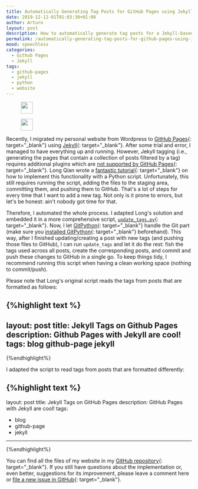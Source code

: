 ```yaml
---
title: Automatically Generating Tag Posts for GitHub Pages using Jekyll
date: 2019-12-12-01T01:03:30+01:00
author: Arturo
layout: post
description: How to automatically generate tag posts for a Jekyll-based GitHub Pages site
permalink: /automatically-generating-tag-posts-for-github-pages-using-jekyll/
mood: speechless
categories:
  - Github Pages
  - Jekyll
tags:
  - github-pages
  - jekyll
  - python
  - website
---
```


<figure class="alignleft">
	<img width="32" src="../multimedia/icons/github.png"/>
</figure>
<figure class="alignleft">
	<img width="32" src="../multimedia/icons/jekyll.png"/>
</figure>

Recently, I migrated my personal website from Wordpress to [GitHub Pages](https://pages.github.com/){: target="_blank"} using [Jekyll](https://jekyllrb.com/){: target="_blank"}. After some trial and error, I managed to have everything up and running. However, Jekyll tagging (i.e., generating the pages that contain a collection of posts filtered by a tag) requires additional plugins which are [not supported by GitHub Pages](https://help.github.com/en/github/working-with-github-pages/about-github-pages-and-jekyll#plugins){: target="_blank"}. Long Qian wrote a [fantastic tutorial](https://longqian.me/2017/02/09/github-jekyll-tag/){: target="_blank"} on how to implement this functionality with a Python script. Unfortunately, this still requires running the script, adding the files to the staging area, committing them, and pushing them to GitHub. That's a lot of steps for every time that I want to add a new tag. Not only is it prone to errors, but let's be honest: ain't nobody got time for that.

<!--more-->

Therefore, I automated the whole process. I adapted Long's solution and embedded it in a more comprehensive script, [`update_tags.py`](https://github.com/arturomoncadatorres/arturomoncadatorres.github.io/blob/master/update_tags.py){: target="_blank"}. Now, I let [GitPython](https://gitpython.readthedocs.io/en/stable/){: target="_blank"} handle the Git part (make sure you [installed GitPython](https://gitpython.readthedocs.io/en/stable/intro.html#installing-gitpython){: target="_blank"} beforehand). This way, after I finished updating/creating a post with new tags (and pushing those files to GitHub), I can run `update_tags` and let it do the rest: fish the tags used across all posts, create the corresponding posts, and commit and push these changes to GitHub in a single go. To keep things tidy, I recommend running this script when having a clean working space (nothing to commit/push).

Please note that Long's original script reads the tags from posts that are formatted as follows:

{%highlight text %}
---
layout: post
title: Jekyll Tags on Github Pages
description: Github Pages with Jekyll are cool!
tags: blog github-page jekyll
---
{%endhighlight%}

I adapted the script to read tags from posts that are formatted differently:

{%highlight text %}
---
layout: post
title: Jekyll Tags on GitHub Pages
description: GitHub Pages with Jekyll are cool!
tags:
  - blog
  - github-page
  - jekyll
---
{%endhighlight%}

You can find all the files of my website in my [GitHub repository](https://github.com/arturomoncadatorres/arturomoncadatorres.github.io){: target="_blank"}. If you still have questions about the implementation or, even better, suggestions for its improvement, please leave a comment here or [file a new issue in GitHub](https://github.com/arturomoncadatorres/arturomoncadatorres.github.io/issues){: target="_blank"}.
